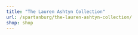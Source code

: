 ```yaml
---
title: "The Lauren Ashtyn Collection"
url: /spartanburg/the-lauren-ashtyn-collection/
shop: shop
---
```

